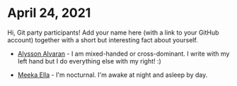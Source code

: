 # April 24, 2021

Hi, Git party participants! Add your name here (with a link to your GitHub account) together with a short but interesting fact about yourself.

* [Alysson Alvaran](https://github.com/alyssonalvaran) - I am mixed-handed or cross-dominant. I write with my left hand but I do everything else with my right! :)

* [Meeka Ella](https://github.com/MeekaElla) - I'm nocturnal. I'm awake at night and asleep by day.